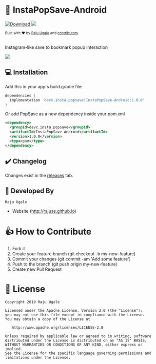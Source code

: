 # 🔖 InstaPopSave-Android

[ ![Download](https://api.bintray.com/packages/rajuse/InstaPopSave-Android/devx.insta.popsave/images/download.svg) ](https://bintray.com/rajuse/InstaPopSave-Android/devx.insta.popsave/_latestVersion) [![](https://img.shields.io/badge/PRs-welcome-brightgreen.svg)]() 

<div align="left">
  <sub>Built with ❤︎ by
  <a href="https://github.com/RajuSE">Raju Ugale</a> and
  <a href="https://github.com/RajuSE/InstaPopSave-Android/graphs/contributors">
    contributors
  </a>
</div>
<br/>

Instagram-like save to bookmark popup interaction

![](https://github.com/RajuSE/InstaPopSave-Android/blob/master/shots/PopSave_example.gif)


## 💻 Installation
Add this in your app's build.gradle file:
```groovy
dependencies {
  implementation 'devx.insta.popsave:InstaPopSave-Android:1.0.0'
}
```

Or add PopSave as a new dependency inside your pom.xml

```xml
<dependency>
  <groupId>devx.insta.popsave</groupId>
  <artifactId>InstaPopSave-Android</artifactId>
  <version>1.0.0</version>
  <type>pom</type>
</dependency>
```

## ✔️ Changelog
Changes exist in the [releases](https://github.com/RajuSE/InstaPopSave-Android/releases) tab.

## 👨 Developed By

```
Raju Ugale
```
- Website (http://rajuse.github.io)

# 👍 How to Contribute
1. Fork it
2. Create your feature branch (git checkout -b my-new-feature)
3. Commit your changes (git commit -am 'Add some feature')
4. Push to the branch (git push origin my-new-feature)
5. Create new Pull Request

# 📃 License

    Copyright 2019 Raju Ugale

    Licensed under the Apache License, Version 2.0 (the "License");
    you may not use this file except in compliance with the License.
    You may obtain a copy of the License at

       http://www.apache.org/licenses/LICENSE-2.0

    Unless required by applicable law or agreed to in writing, software
    distributed under the License is distributed on an "AS IS" BASIS,
    WITHOUT WARRANTIES OR CONDITIONS OF ANY KIND, either express or implied.
    See the License for the specific language governing permissions and
    limitations under the License.
